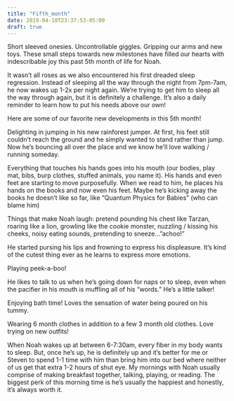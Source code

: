 ```yaml
---
title: "Fifth_month"
date: 2019-04-10T23:37:53-05:00
draft: true
---
```


Short sleeved onesies. Uncontrollable giggles. Gripping our arms and new toys. These small steps towards new milestones have filled our hearts with indescribable joy this past 5th month of life for Noah. 

It wasn’t all roses as we also encountered his first dreaded sleep regression. Instead of sleeping all the way through the night from 7pm-7am, he now wakes up 1-2x per night again. We’re trying to get him to sleep all the way through again, but it is definitely a challenge. It’s also a daily reminder to learn how to put his needs above our own!

Here are some of our favorite new developments in this 5th month!

Delighting in jumping in his new rainforest jumper. At first, his feet still couldn’t reach the ground and he simply wanted to stand rather than jump. Now he’s bouncing all over the place and we know he’ll love walking / running someday. 

Everything that touches his hands goes into his mouth (our bodies, play mat, bibs, burp clothes, stuffed animals,  you name it). His hands and even feet are starting to move purposefully. When we read to him, he places his hands on the books and now even his feet. Maybe he’s kicking away the books he doesn’t like so far, like “Quantum Physics for Babies” (who can blame him)

Things that make Noah laugh: pretend pounding his chest like Tarzan, roaring like a lion, growling like the cookie monster, nuzzling / kissing his cheeks, noisy eating sounds, pretending to sneeze…”achoo!”

He started pursing his lips and frowning to express his displeasure. It’s kind of the cutest thing ever as he learns to express more emotions. 

Playing peek-a-boo!

He likes to talk to us when he’s going down for naps or to sleep, even when the pacifier in his mouth is muffling all of his “words.” He’s a little talker!

Enjoying bath time! Loves the sensation of water being poured on his tummy. 

Wearing 6 month clothes in addition to a few 3 month old clothes. Love trying on new outfits!

When Noah wakes up at between 6-7:30am, every fiber in my body wants to sleep. But, once he’s up, he is definitely up and it’s better for me or Steven to spend 1-1 time with him than bring him into our bed where neither of us get that extra 1-2 hours of shut eye. My mornings with Noah usually comprise of making breakfast together, talking, playing, or reading. The biggest perk of this morning time is he’s usually the happiest and honestly, it’s always worth it. 